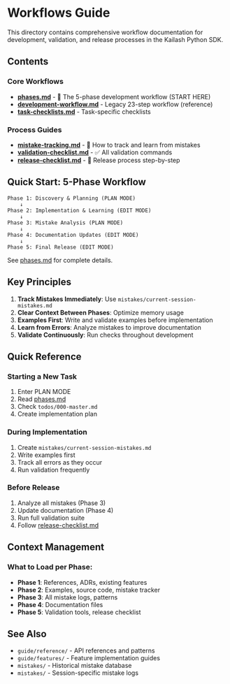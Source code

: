 # Workflows Guide

This directory contains comprehensive workflow documentation for development, validation, and release processes in the Kailash Python SDK.

## Contents

### Core Workflows
- **[phases.md](phases.md)** - 🎯 The 5-phase development workflow (START HERE)
- **[development-workflow.md](development-workflow.md)** - Legacy 23-step workflow (reference)
- **[task-checklists.md](task-checklists.md)** - Task-specific checklists

### Process Guides
- **[mistake-tracking.md](mistake-tracking.md)** - 🐛 How to track and learn from mistakes
- **[validation-checklist.md](validation-checklist.md)** - ✅ All validation commands
- **[release-checklist.md](release-checklist.md)** - 🚀 Release process step-by-step

## Quick Start: 5-Phase Workflow

```
Phase 1: Discovery & Planning (PLAN MODE)
    ↓
Phase 2: Implementation & Learning (EDIT MODE)
    ↓
Phase 3: Mistake Analysis (PLAN MODE)
    ↓
Phase 4: Documentation Updates (EDIT MODE)
    ↓
Phase 5: Final Release (EDIT MODE)
```

See [phases.md](phases.md) for complete details.

## Key Principles

1. **Track Mistakes Immediately**: Use `mistakes/current-session-mistakes.md`
2. **Clear Context Between Phases**: Optimize memory usage
3. **Examples First**: Write and validate examples before implementation
4. **Learn from Errors**: Analyze mistakes to improve documentation
5. **Validate Continuously**: Run checks throughout development

## Quick Reference

### Starting a New Task
1. Enter PLAN MODE
2. Read [phases.md](phases.md)
3. Check `todos/000-master.md`
4. Create implementation plan

### During Implementation
1. Create `mistakes/current-session-mistakes.md`
2. Write examples first
3. Track all errors as they occur
4. Run validation frequently

### Before Release
1. Analyze all mistakes (Phase 3)
2. Update documentation (Phase 4)
3. Run full validation suite
4. Follow [release-checklist.md](release-checklist.md)

## Context Management

### What to Load per Phase:
- **Phase 1**: References, ADRs, existing features
- **Phase 2**: Examples, source code, mistake tracker
- **Phase 3**: All mistake logs, patterns
- **Phase 4**: Documentation files
- **Phase 5**: Validation tools, release checklist

## See Also
- `guide/reference/` - API references and patterns
- `guide/features/` - Feature implementation guides
- `mistakes/` - Historical mistake database
- `mistakes/` - Session-specific mistake logs